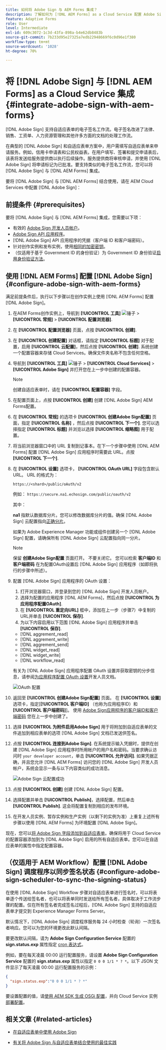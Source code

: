 ```yaml
---
title: 如何将 Adobe Sign 与 AEM Forms 集成？
description: 了解如何为 [!DNL AEM Forms] as a Cloud Service 配置 Adobe Sign？
feature: Adaptive Forms
role: User
level: Intermediate
exl-id: 609c3072-1c3d-43fa-898a-b4e62db8483b
source-git-commit: 7b233d95e27325a7edb22948669f6c0d96e1f380
workflow-type: tm+mt
source-wordcount: '1028'
ht-degree: 70%

---
```


# 将 [!DNL Adobe Sign] 与 [!DNL AEM Forms] as a Cloud Service 集成  {#integrate-adobe-sign-with-aem-forms}

[!DNL Adobe Sign] 支持自适应表单的电子签名工作流。电子签名改进了法律、销售、工资单、人力资源管理和其他许多方面的文档的处理工作流。

在典型的 [!DNL Adobe Sign] 和自适应表单方案中，用户需填写自适应表单来申请服务。例如，信用卡申请表和公民权益表。在用户填写、签署和提交申请表后，该表将发送给服务提供商以执行后续操作。服务提供商将审核申请，并使用 [!DNL Adobe Sign] 将申请标记为已批准。要支持类似的电子签名工作流，您可以将 [!DNL Adobe Sign] 与 [!DNL AEM Forms] 集成。

要将 [!DNL Adobe Sign] 与 [!DNL AEM Forms] 结合使用，请在 AEM Cloud Services 中配置 [!DNL Adobe Sign]：

## 前提条件 {#prerequisites}

要将 [!DNL Adobe Sign] 与 [!DNL AEM Forms] 集成，您需要以下项：

* 有效的 [Adobe Sign 开发人员帐户](https://acrobat.adobe.com/us/en/sign/developer-form.html)。
* [Adobe Sign API 应用程序](https://www.adobe.io/apis/documentcloud/sign/docs.html#!adobedocs/adobe-sign/master/gstarted/create_app.md)。
* [!DNL Adobe Sign] API 应用程序的凭据（客户端 ID 和客户端密码）。
* 针对创作实例和发布实例，使用[相同的加密密钥](https://experienceleague.adobe.com/docs/experience-manager-65/administering/security/security-checklist.html?lang=en#make-sure-you-properly-replicate-encryption-keys-when-needed)。
* （仅适用于基于 Government ID 的身份验证）为 Government ID 身份验证[启用身份验证方法](https://helpx.adobe.com/sign/using/adobesign-authentication-government-id.html#AuditReport)。

## 使用 [!DNL AEM Forms] 配置 [!DNL Adobe Sign] {#configure-adobe-sign-with-aem-forms}

满足前提条件后，执行以下步骤以在创作实例上使用 [!DNL AEM Forms] 配置 [!DNL Adobe Sign]。

1. 在AEM Forms创作实例上，导航到 **[!UICONTROL 工具]** ![锤子](assets/hammer.png) > **[!UICONTROL 常规]** > **[!UICONTROL 配置浏览器]**.
1. 在 **[!UICONTROL 配置浏览器]** 页面，点按 **[!UICONTROL 创建]**.
1. 在 **[!UICONTROL 创建配置]** 对话框，请指定 **[!UICONTROL 标题]** 对于配置，启用 **[!UICONTROL 云配置]**，然后点按 **[!UICONTROL 创建]**. 系统创建一个配置容器来存储 Cloud Services。确保文件夹名称不包含任何空格。
1. 导航到 **[!UICONTROL 工具]** ![锤子](assets/hammer.png) > **[!UICONTROL Cloud Services]** > **[!UICONTROL Adobe Sign]** 并打开您在上一步中创建的配置容器。

   >[!NOTE]
   >
   >创建自适应表单时，请在 **[!UICONTROL 配置容器]** 字段。

1. 在配置页面上，点按 **[!UICONTROL 创建]** 创建 [!DNL Adobe Sign] AEM Forms配置。
1. 在 **[!UICONTROL 常规]** 的选项卡 **[!UICONTROL 创建Adobe Sign配置]** 页面，指定 **[!UICONTROL 名称]** ，然后点按 **[!UICONTROL 下一个]**. 您可以选择指定 **[!UICONTROL 标题]** 并浏览以选择 **[!UICONTROL 缩略图]** 用于配置。

1. 将当前浏览器窗口中的 URL 复制到记事本。在下一个步骤中使用 [!DNL AEM Forms] 配置 [!DNL Adobe Sign] 应用程序时需要此 URL。点按 **[!UICONTROL 下一个]**.

1. 在 **[!UICONTROL 设置]** 选项卡， **[!UICONTROL OAuth URL]** 字段包含默认URL。 URL 的格式为：

   `https://<shard>/public/oAuth/v2`

   例如：
   `https://secure.na1.echosign.com/public/oauth/v2`

   其中：

   **na1** 指默认数据库分片。您可以修改数据库分片的值。确保 [!DNL  Adobe Sign] 云配置指向[正确分片](https://helpx.adobe.com/sign/using/identify-account-shard.html)。

   如果为 Adobe Experience Manager 功能或组件创建另一个 [!DNL Adobe Sign] 配置，请确保所有 [!DNL Adobe Sign] 云配置指向同一分片。

   >[!NOTE]
   >
   > 保留 **创建Adobe Sign配置** 页面打开。 不要关闭它。 您可以检索 **客户端ID** 和 **客户端密码** 在为配置OAuth设置后 [!DNL Adobe Sign] 应用程序（如即将执行的步骤中所述）。


1. 配置 [!DNL Adobe Sign] 应用程序的 OAuth 设置：

   1. 打开浏览器窗口，并登录到您的 [!DNL Adobe Sign] 开发人员帐户。
   1. 选择为配置的应用程序 [!DNL AEM Forms]，然后点按 **[!UICONTROL 为应用程序配置OAuth]**.
   1. 在 **[!UICONTROL 重定向URL]** 框中，添加在上一步（步骤7）中复制的URL并单击 **[!UICONTROL 保存]**.
   1. 为以下内容启用以下范围 [!DNL Adobe Sign] 应用程序并单击 **[!UICONTROL 保存]**.
   * [!DNL aggrement_read]
   * [!DNL aggrement_write]
   * [!DNL aggrement_send]
   * [!DNL widget_read]
   * [!DNL widget_write]
   * [!DNL workflow_read]

   有关为 [!DNL Adobe Sign] 应用程序配置 OAuth 设置并获取密钥的分步信息，请参阅[为应用程序配置 OAuth 设置](https://www.adobe.io/apis/documentcloud/sign/docs.html#!adobedocs/adobe-sign/master/gstarted/configure_oauth.md)开发人员文档。

   ![OAuth 配置](assets/oauthconfig_new.png)

1. 返回至 **[!UICONTROL 创建Adobe Sign配置]** 页面。 在 **[!UICONTROL 设置]** 选项卡，指定[**[!UICONTROL 客户端ID]** （也称为应用程序ID）和 **[!UICONTROL 客户端密码]**]。 使用 [Adobe Sign应用程序的客户端ID和客户端密码](https://opensource.adobe.com/acrobat-sign/developer_guide/helloworld.html#get-the-app-id-and-secret) 您在上一步中创建了。

1. 选择 **[!UICONTROL 为附件启用Adobe Sign]** 用于将附加到自适应表单的文件追加到相应表单的选项 [!DNL Adobe Sign] 文档已发送供签名。

1. 点按 **[!UICONTROL 连接到Adobe Sign]**. 在系统提示输入凭据时，提供在创建 [!DNL Adobe Sign] 应用程序时所用帐户的用户名和密码。当要求确认访问时 `your developer account`，单击 **[!UICONTROL 允许访问]**. 如果凭据正确，并且您允许 [!DNL AEM Forms] 访问您的 [!DNL Adobe Sign] 开发人员帐户，系统会显示一条与以下内容类似的成功消息。

   ![Adobe Sign 云配置成功](assets/adobe-sign-cloud-configuration-success.png)

1. 点按 **[!UICONTROL 创建]** 创建 [!DNL Adobe Sign] 配置。

1. 选择配置并单击 **[!UICONTROL Publish]**，选择配置，然后单击 **[!UICONTROL Publish]**. 这会将配置复制到相应的发布环境。

1. 在开发人员实例、暂存实例和生产实例（以剩下的实例为准）上重复上述所有步骤以使用 [!DNL AEM Forms] 为环境配置 [!DNL Adobe Sign]。

现在，您可以[将 Adobe Sign 字段添加到自适应表单](working-with-adobe-sign.md)。确保将用于 Cloud Service 的配置容器添加到为 [!DNL Adobe Sign] 启用的所有自适应表单。您可以在自适应表单的属性中指定配置容器。

## （仅适用于 AEM Workflow）配置 [!DNL Adobe Sign] 调度程序以同步签名状态 {#configure-adobe-sign-scheduler-to-sync-the-signing-status}

在使用 [!DNL Adobe Sign] Workflow 步骤对自适应表单进行签名时，可以将表单逐个传送给签名者，也可以将表单同时发送给所有签名者，具体取决于工作流步骤的配置。仅在所有签名者完成签名过程后，[!DNL Adobe Sign] 支持的自适应表单才提交到 Experience Manager Forms Server。

默认情况下，[!DNL Adobe Sign] 调度程序服务每 24 小时检查（轮询）一次签名者响应。您可以为您的环境更改此默认间隔。

要更改默认间隔，请为 **Adobe Sign Configuration Service** 配置的 **sign.status.exp** 属性指定 [cron 表达式](https://en.wikipedia.org/wiki/Cron#CRON_expression)。

例如，要在每天凌晨 00:00 运行配置服务，请设置 **Adobe Sign Configuration Service** 配置的 **sign.status.exp** 属性以指定 `0 0 0 1/1 * ? *`。以下 JSON 文件显示了每天凌晨 00:00 运行配置服务的示例：

```json
{
  "sign.status.exp":"0 0 0 1/1 * ? *"
}
```

要设置配置的值，请[使用 AEM SDK 生成 OSGi 配置](https://experienceleague.adobe.com/docs/experience-manager-cloud-service/implementing/deploying/configuring-osgi.html?lang=en#generating-osgi-configurations-using-the-aem-sdk-quickstart)，并向 Cloud Service 实例[部署配置](https://experienceleague.adobe.com/docs/experience-manager-cloud-service/implementing/using-cloud-manager/deploy-code.html?lang=en#deployment-process)。

<!-- , perform the following steps:

1. Log in to [!DNL AEM Forms] Server with admin credentials and navigate to **[!UICONTROL Tools]** &gt;**[!UICONTROL Operations]** &gt; **[!UICONTROL Web Console]**.

   You can also open the following URL in a browser window:
   `https://server/system/console/configMgr`

1. Locate and open the **[!UICONTROL Adobe Sign Configuration Service]** option. Specify a [cron expression](https://en.wikipedia.org/wiki/Cron#CRON_expression) in the **Status Update Scheduler Expression** field and click **Save**. For example, to run the configuration service daily at 00:00 am, specify `0 0 0 1/1 * ? *` in the **Status Update Scheduler Expression** field.

Default interval to sync status of [!DNL Adobe Sign] is now changed. -->

## 相关文章 {#related-articles}

* [在自适应表单中使用 Adobe Sign](working-with-adobe-sign.md)

* [有关将 Adobe Sign 与自适应表单结合使用的最佳实践](https://medium.com/adobetech/using-adobe-sign-to-e-sign-an-adaptive-form-heres-the-best-way-to-do-it-dc3e15f9b684)

